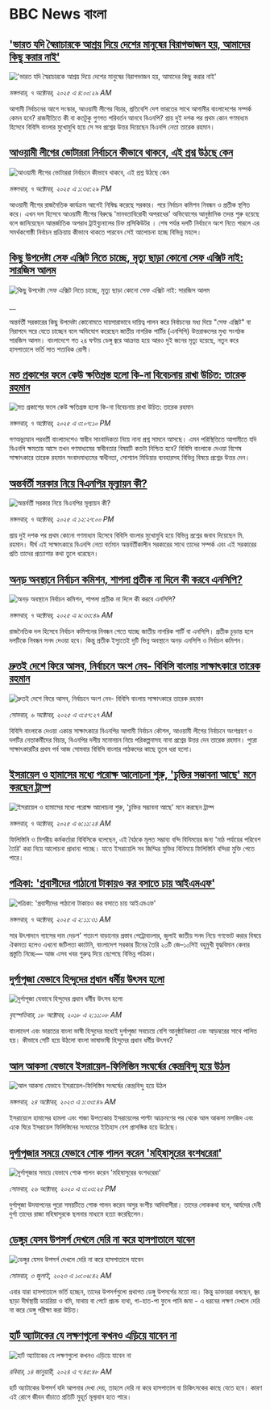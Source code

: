 # BBC News বাংলা## ['ভারত যদি স্বৈরাচারকে আশ্রয় দিয়ে দেশের মানুষের বিরাগভাজন হয়,  আমাদের কিছু করার নাই'](https://www.bbc.com/bengali/articles/cvgq7ykkrg2o?at_medium=RSS&at_campaign=rss?at_campaign=githubrss)!['ভারত যদি স্বৈরাচারকে আশ্রয় দিয়ে দেশের মানুষের বিরাগভাজন হয়,  আমাদের কিছু করার নাই'](https://ichef.bbci.co.uk/ace/ws/240/cpsprodpb/182b/live/06be7120-a1fc-11f0-947b-6b8b23372a50.png)_মঙ্গলবার, ৭ অক্টোবর, ২০২৫ এ ৪:০০:২৯ AM_আগামী নির্বাচনের আগে সংস্কার, আওয়ামী লীগের বিচার, প্রতিবেশি দেশ ভারতের সাথে আগামীর বাংলাদেশের সম্পর্ক কেমন হবে? রাজনীতিতে কী বা কতটুকু গুণগত পরিবর্তন আনবে বিএনপি?  প্রায় দুই দশক পর প্রথম কোন গণমাধ্যম হিসেবে বিবিসি বাংলার মুখোমুখি হয়ে সে সব প্রশ্নের উত্তর দিয়েছেন বিএনপি নেতা তারেক রহমান।## [আওয়ামী লীগের ভোটাররা নির্বাচনে কীভাবে থাকবে, এই প্রশ্ন উঠছে কেন](https://www.bbc.com/bengali/articles/cg5e9jrr8y5o?at_medium=RSS&at_campaign=rss?at_campaign=githubrss)![আওয়ামী লীগের ভোটাররা নির্বাচনে কীভাবে থাকবে, এই প্রশ্ন উঠছে কেন](https://ichef.bbci.co.uk/ace/ws/240/cpsprodpb/fbde/live/50b19ff0-a373-11f0-928c-71dbb8619e94.jpg)_মঙ্গলবার, ৭ অক্টোবর, ২০২৫ এ ১:৩৫:২৯ PM_আওয়ামী লীগের রাজনৈতিক কার্যক্রম আগেই নিষিদ্ধ করেছে সরকার। পরে নির্বাচন কমিশন নিবন্ধন ও প্রতীক স্থগিত করে। এখন দল হিসেবে আওয়ামী লীগের বিরুদ্ধে 'মানবতাবিরোধী অপরাধের' অভিযোগের আনুষ্ঠানিক তদন্ত শুরু হয়েছে বলে জানিয়েছেন আন্তর্জাতিক অপরাধ ট্রাইব্যুনালের চিফ প্রসিকিউটর । শেষ পর্যন্ত দলটি নির্বাচনে অংশ নিতে পারলে এর সমর্থকগোষ্ঠী নির্বাচন প্রক্রিয়ায় কীভাবে থাকতে পারবেন সেই আলোচনা হচ্ছে বিভিন্ন মহলে।## [কিছু উপদেষ্টা সেফ এক্সিট নিতে চাচ্ছে, মৃত্যু ছাড়া কোনো সেফ এক্সিট নাই: সারজিস আলম](https://www.bbc.co.uk/bengali/live/c5ykjjjy1zjt?at_medium=RSS&at_campaign=rss?at_campaign=githubrss)![কিছু উপদেষ্টা সেফ এক্সিট নিতে চাচ্ছে, মৃত্যু ছাড়া কোনো সেফ এক্সিট নাই: সারজিস আলম](https://ichef.bbci.co.uk/ace/standard/240/cpsprodpb/412d/live/92526070-a387-11f0-b741-177e3e2c2fc7.jpg)__অন্তর্বর্তী সরকারের কিছু উপদেষ্টা কোনোমতে দায়সারাভাবে দায়িত্ব পালন করে নির্বাচনের মধ্য দিয়ে "সেফ এক্সিট" বা নিরাপদে সরে যেতে চাচ্ছেন বলে অভিযোগ করেছেন জাতীয় নাগরিক পার্টির (এনসিপি) উত্তরাঞ্চলের মুখ্য সংগঠক সারজিস আলম। বাংলাদেশে গত ২৪ ঘণ্টায় ডেঙ্গু জ্বরে আক্রান্ত হয়ে আরও দুই জনের মৃত্যু হয়েছে, নতুন করে হাসপাতালে ভর্তি সাত শতাধিক রোগী।## [মত প্রকাশের ফলে কেউ ক্ষতিগ্রস্ত হলো কি-না বিবেচনায় রাখা উচিত: তারেক রহমান](https://www.bbc.com/bengali/articles/cevzw3099nno?at_medium=RSS&at_campaign=rss?at_campaign=githubrss)![মত প্রকাশের ফলে কেউ ক্ষতিগ্রস্ত হলো কি-না বিবেচনায় রাখা উচিত: তারেক রহমান](https://ichef.bbci.co.uk/ace/ws/240/cpsprodpb/d46e/live/59edefd0-a367-11f0-82f6-b136a8a049a4.jpg)_মঙ্গলবার, ৭ অক্টোবর, ২০২৫ এ ৩:০৭:১০ PM_গণঅভ্যুত্থান পরবর্তী বাংলাদেশেও স্বাধীন সাংবাদিকতা নিয়ে নানা প্রশ্ন সামনে আসছে। এমন পরিস্থিতিতে আগামীতে যদি বিএনপি ক্ষমতায় আসে তখন গণমাধ্যমের স্বাধীনতার বিষয়টি কতটা নিশ্চিত হবে? বিবিসি বাংলাকে দেওয়া বিশেষ সাক্ষাৎকারে তারেক রহমান সংবাদমাধ্যমের স্বাধীনতা, সোশ্যাল মিডিয়ার ব্যবহারসহ বিভিন্ন বিষয়ে প্রশ্নের উত্তর দেন।## [অন্তর্বর্তী সরকার নিয়ে বিএনপির মূল্যায়ন কী?](https://www.bbc.com/bengali/articles/cnvrllyr09po?at_medium=RSS&at_campaign=rss?at_campaign=githubrss)![অন্তর্বর্তী সরকার নিয়ে বিএনপির মূল্যায়ন কী?](https://ichef.bbci.co.uk/ace/ws/240/cpsprodpb/82f5/live/3a2b76c0-a355-11f0-b741-177e3e2c2fc7.jpg)_মঙ্গলবার, ৭ অক্টোবর, ২০২৫ এ ১২:২৭:০০ PM_প্রায় দুই দশক পর প্রথম কোনো গণমাধ্যম হিসেবে বিবিসি বাংলার মুখোমুখি হয়ে বিভিন্ন প্রশ্নের জবাব দিয়েছেন মি. রহমান। দীর্ঘ এই সাক্ষাৎকারে বিএনপি নেতা বর্তমান অন্তর্বর্তীকালীন সরকারের সাথে তাদের সম্পর্ক এবং এই সরকারের প্রতি তাদের প্রত্যাশার কথা তুলে ধরেছেন।## [অনড় অবস্থানে নির্বাচন কমিশন, শাপলা প্রতীক না দিলে কী করবে এনসিপি?](https://www.bbc.com/bengali/articles/cx2rz7een65o?at_medium=RSS&at_campaign=rss?at_campaign=githubrss)![অনড় অবস্থানে নির্বাচন কমিশন, শাপলা প্রতীক না দিলে কী করবে এনসিপি?](https://ichef.bbci.co.uk/ace/ws/240/cpsprodpb/e225/live/b3dc5b80-a2c7-11f0-b741-177e3e2c2fc7.jpg)_মঙ্গলবার, ৭ অক্টোবর, ২০২৫ এ ৯:৩৩:৪৯ AM_রাজনৈতিক দল হিসেবে নির্বাচন কমিশনের নিবন্ধন পেতে যাচ্ছে জাতীয় নাগরিক পার্টি বা এনসিপি। প্রতীক চূড়ান্ত হলে দলটিকে নিবন্ধন সনদ দেওয়া হবে। কিন্তু প্রতীক ইস্যুতেই দুটি ভিন্ন অবস্থানে অনড় এনসিপি ও নির্বাচন কমিশন।## [দ্রুতই দেশে ফিরে আসব, নির্বাচনে অংশ নেব- বিবিসি বাংলায় সাক্ষাৎকারে তারেক রহমান](https://www.bbc.com/bengali/articles/cx2nv1jdk35o?at_medium=RSS&at_campaign=rss?at_campaign=githubrss)![দ্রুতই দেশে ফিরে আসব, নির্বাচনে অংশ নেব- বিবিসি বাংলায় সাক্ষাৎকারে তারেক রহমান](https://ichef.bbci.co.uk/ace/ws/240/cpsprodpb/546c/live/8ca02b60-a217-11f0-80f5-61832317d528.png)_সোমবার, ৬ অক্টোবর, ২০২৫ এ ৩:৫৭:২৭ AM_বিবিসি বাংলাকে দেওয়া একান্ত সাক্ষাৎকারে বিএনপির আগামী নির্বাচন কৌশল, আওয়ামী লীগের নির্বাচনে অংশগ্রহণ ও দলটির নেতাকর্মীদের বিচার, বিএনপির দলীয় মনোনয়ন নিয়ে পরিকল্পনাসহ নানা প্রশ্নের উত্তর দেন তারেক রহমান। পুরো সাক্ষাৎকারটির প্রথম পর্ব আজ সোমবার বিবিসি বাংলার পাঠকদের কাছে তুলে ধরা হলো।## [ ইসরায়েল ও হামাসের মধ্যে পরোক্ষ আলোচনা শুরু, 'চুক্তির সম্ভাবনা আছে' মনে করছেন ট্রাম্প](https://www.bbc.com/bengali/articles/c0ez37gzp2jo?at_medium=RSS&at_campaign=rss?at_campaign=githubrss)![ ইসরায়েল ও হামাসের মধ্যে পরোক্ষ আলোচনা শুরু, 'চুক্তির সম্ভাবনা আছে' মনে করছেন ট্রাম্প](https://ichef.bbci.co.uk/ace/ws/240/cpsprodpb/e856/live/aea2bca0-a32a-11f0-928c-71dbb8619e94.jpg)_মঙ্গলবার, ৭ অক্টোবর, ২০২৫ এ ৬:১১:২৪ AM_ফিলিস্তিনি ও মিশরীয় কর্মকর্তারা বিবিসিকে বলেছেন, এই বৈঠকে মূলত সম্ভাব্য বন্দি বিনিময়ের জন্য 'মাঠ পর্যায়ের পরিবেশ তৈরি' করা নিয়ে আলোচনা প্রাধান্য পাচ্ছে। যাতে ইসরায়েলি সব জিম্মির মুক্তির বিনিময়ে ফিলিস্তিনি বন্দিরা মুক্তি পেতে পারে।## [পত্রিকা: 'প্রবাসীদের পাঠানো টাকায়ও কর বসাতে চায় আইএমএফ'](https://www.bbc.com/bengali/articles/cy50z106k03o?at_medium=RSS&at_campaign=rss?at_campaign=githubrss)![পত্রিকা: 'প্রবাসীদের পাঠানো টাকায়ও কর বসাতে চায় আইএমএফ'](https://ichef.bbci.co.uk/ace/ws/240/cpsprodpb/278b/live/87c4fbc0-a320-11f0-baab-959453dd7bb8.jpg)_মঙ্গলবার, ৭ অক্টোবর, ২০২৫ এ ২:১১:৩১ AM_সার উৎপাদনে গ্যাসের দাম দেড়শ' শতাংশ বাড়ানোর প্রস্তাব পেট্রোবাংলার, জুলাই জাতীয় সনদ নিয়ে গণভোট করার বিষয়ে ঐকমত্য হলেও এখনো জটিলতা কাটেনি, বাংলাদেশ সরকার চীনের তৈরি ২০টি জে–১০সিই বহুমুখী যুদ্ধবিমান কেনার প্রস্তুতি নিচ্ছে–– আজ এসব খবর গুরুত্ব দিয়ে ছেপেছে বিভিন্ন পত্রিকা।## [দুর্গাপূজা যেভাবে হিন্দুদের প্রধান ধর্মীয় উৎসব হলো](https://www.bbc.com/bengali/news-45882951?at_medium=RSS&at_campaign=rss?at_campaign=githubrss)![দুর্গাপূজা যেভাবে হিন্দুদের প্রধান ধর্মীয় উৎসব হলো](https://ichef.bbci.co.uk/ace/standard/240/cpsprodpb/0A31/production/_103890620_dhakesshari.jpg)_বৃহস্পতিবার, ১৮ অক্টোবর, ২০১৮ এ ২:১১:০৮ AM_বাংলাদেশ এবং ভারতের বাংলা ভাষী হিন্দুদের মধ্যেই দুর্গাপূজা সবচেয়ে বেশি আনুষ্ঠানিকতা এবং আড়ম্বরের সাথে পালিত হয়। কীভাবে সেটি হয়ে উঠলো বাংলা ভাষাভাষী হিন্দুদের প্রধান ধর্মীয় উৎসব?## [আল আকসা যেভাবে ইসরায়েল-ফিলিস্তিন সংঘর্ষের কেন্দ্রবিন্দু হয়ে উঠল](https://www.bbc.com/bengali/articles/cw9v2vr7jdpo?at_medium=RSS&at_campaign=rss?at_campaign=githubrss)![আল আকসা যেভাবে ইসরায়েল-ফিলিস্তিন সংঘর্ষের কেন্দ্রবিন্দু হয়ে উঠল](https://ichef.bbci.co.uk/ace/ws/240/cpsprodpb/29c7/live/de7fe310-71b0-11ee-b315-7d1db3f558c6.jpg)_মঙ্গলবার, ২৪ অক্টোবর, ২০২৩ এ ১:৩৩:৪৯ AM_ইসরায়েলে হামাসের হামলা এবং গাজা উপত্যকায় ইসরায়েলের পাল্টা আক্রমণের পর থেকে আল আকসা মসজিদ এবং একে ঘিরে ইসরায়েল ফিলিস্তিনের সংঘাতের ইতিহাস বেশ প্রাসঙ্গিক হয়ে উঠেছে।## [দুর্গাপূজার সময়ে যেভাবে শোক পালন করেন 'মহিষাসুরের বংশধরেরা'](https://www.bbc.com/bengali/news-54690291?at_medium=RSS&at_campaign=rss?at_campaign=githubrss)![দুর্গাপূজার সময়ে যেভাবে শোক পালন করেন 'মহিষাসুরের বংশধরেরা'](https://ichef.bbci.co.uk/ace/standard/240/cpsprodpb/156E1/production/_115077778_gettyimages-1175345464.jpg)_সোমবার, ২৬ অক্টোবর, ২০২০ এ ৩:০৩:২৫ PM_দুর্গাপূজা উদযাপনের পুরো সময়টিতে শোক পালন করেন অসুর বংশীয় আদিবাসীরা। তাদের লোককথা বলে, আর্যদের দেবী দুর্গা তাদের রাজা মহিষাসুরকে ছলনার মাধ্যমে হত্যা করেছিলেন।## [ডেঙ্গুর যেসব উপসর্গ দেখলে দেরি না করে হাসপাতালে যাবেন](https://www.bbc.com/bengali/articles/c72xp58p435o?at_medium=RSS&at_campaign=rss?at_campaign=githubrss)![ডেঙ্গুর যেসব উপসর্গ দেখলে দেরি না করে হাসপাতালে যাবেন](https://ichef.bbci.co.uk/ace/ws/240/cpsprodpb/55de/live/89449250-1973-11ee-a5ed-f9fe36f3a415.jpg)_সোমবার, ৩ জুলাই, ২০২৩ এ ১০:০৬:৪২ AM_এবার যারা হাসপাতালে ভর্তি হচ্ছেন, তাদের উপসর্গগুলো  প্রথাগত ডেঙ্গু উপসর্গের মতো নয়। কিন্তু ডাক্তাররা বলছেন, জ্বর ছাড়া দীর্ঘস্থায়ী ডায়রিয়া ও বমি, মাথায় বা পেটে প্রচন্ড ব্যথা, গা-হাত-পা ফুলে পানি জমা - এ ধরনের লক্ষণ দেখলে দেরি না করে ডেঙ্গু পরীক্ষা করা উচিত।## [হার্ট অ্যাটাকের যে লক্ষণগুলো কখনও এড়িয়ে যাবেন না](https://www.bbc.com/bengali/articles/c72yqzd5q1jo?at_medium=RSS&at_campaign=rss?at_campaign=githubrss)![হার্ট অ্যাটাকের যে লক্ষণগুলো কখনও এড়িয়ে যাবেন না](https://ichef.bbci.co.uk/ace/ws/240/cpsprodpb/d550/live/00b4c4d0-a31d-11ee-a161-25dd32717e28.jpg)_রবিবার, ১৪ জানুয়ারী, ২০২৪ এ ৭:৪৫:৪৮ AM_হার্ট অ্যাটাকের উপসর্গ যদি আপনার দেখা দেয়, তাহলে দেরি না করে হাসপাতাল বা চিকিৎসকের কাছে যেতে হবে। কারণ এই রোগে জীবন বাঁচাতে প্রতিটি মুহূর্ত মূল্যবান হতে পারে।